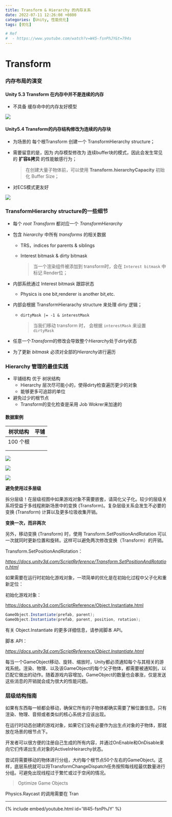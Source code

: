 ```yaml
---
title: Transform & Hierarchy 的内存关系
date: 2022-07-11 12:26:08 +0800
categories: [Unity, 性能优化]
tags: [优化]

# Ref
#  - https://www.youtube.com/watch?v=W45-fsnPhJY&t=794s
---
```


# Transform

### 内存布局的演变

#### Unity 5.3 Transform 在内存中并不是连续的内存

- 不具备 缓存命中的内存友好模型

![](https://fastly.jsdelivr.net/gh/Rootjhon/img_note@empty/16551751980581655175197615.png) 

#### Unity5.4 Transform的内存结构修改为连续的内存块

- 为场景的 每个根Transform 创建一个 TransformHierarchy structure；

- 需要留意的是，因为 内存模型修改为 连续buffer块的模式，因此会发生常见的 **扩容&拷贝** 的性能敏感行为；

  > 在创建大量子物体前，可以使用 **Transform.hierarchyCapacity** 初始化 Buffer Size；

- 对ECS模式更友好

![](https://fastly.jsdelivr.net/gh/Rootjhon/img_note@empty/16551753660641655175365185.png) 

### TransformHierarchy structure的一些细节

- 每个 *root Transform* 都对应一个 *TransformHierarchy*

- 包含 *hierarchy* 中所有 *transforms* 的相关数据

  - TRS，indices for parents & siblings

  - Interest bitmask & dirty bitmask

    > 当一个渲染组件被添加到 transform时，会在 `Interest bitmask`  中标记  Render位；

- 内部系统通过 Interest bitmask 跟踪状态

  - Physics is one bit,renderer is another bit,etc.

- 内部会根据 TransformHierarachy structure 来处理 dirty 逻辑；

  - `dirtyMask |= -1 & interestMask`

    > 当我们移动 transform 时， 会根据 `interestMask` 来设置 `dirtyMask`

- 任意一个*Transform*的修改会导致整个*Hierarchy*处于*dirty*状态

- 为了更新 *bitmask* 必须对全部的*Hierarchy*进行遍历

### Hierarchy 管理的最佳实践

- 平铺结构 优于 树状结构
  - Hierarchy 层次尽可能小的，使得dirty检查遍历更少的对象
  - 能够更多可追踪的单位
- 避免过少的根节点
  - Transform的变化检查是采用 Job Wokrer来加速的

#### 数据案例

| 树状结构 | 平铺 |
| -------- | ---- |
| 100 个根 |      |
|          |      |
|          |      |



![](https://fastly.jsdelivr.net/gh/Rootjhon/img_note@empty/16551772010371655177200688.png) 



![](https://fastly.jsdelivr.net/gh/Rootjhon/img_note@empty/16552842862941655284285624.png) 



![](https://fastly.jsdelivr.net/gh/Rootjhon/img_note@empty/16552843012901655284300561.png)







**避免使用过多层级**

拆分层级！在层级视图中如果游戏对象不需要嵌套，请简化父子化。较少的层级关系将受益于多线程刷新场景中的变换 (Transform)。复杂层级关系会发生不必要的变换 (Transform) 计算以及更多垃圾收集开销。



**变换一次，而非两次**

另外，移动变换 (Transform) 时，使用 Transform.SetPositionAndRotation 可以一次就同时更新位置和旋转。这样可以避免两次修改变换（Transform）的开销。



Transform.SetPositionAndRotation：

*https://docs.unity3d.com/ScriptReference/Transform.SetPositionAndRotation.html*



如果需要在运行时初始化游戏对象，一项简单的优化是在初始化过程中父子化和重新定位：

初始化游戏对象：

https://docs.unity3d.com/ScriptReference/Object.Instantiate.html

```c#
GameObject.Instantiate(prefab, parent);
GameObject.Instantiate(prefab, parent, position, rotation);
```

有关 Object.Instantiate 的更多详细信息，请参阅脚本 API。

脚本 API：

*https://docs.unity3d.com/ScriptReference/Object.Instantiate.html*





每当一个GameObject移动、旋转、缩放时，Unity都必须通知每个与其相关的游戏系统。渲染、物理、以及该GameObject的每个父子物体，都需要被通知到，以匹配它做出的动作。随着游戏内容增加，GameObject的数量也会暴涨，仅是发送这些消息的开销就会成为很大的性能问题。



### 层级结构指南

如果有东西每一帧都会移动，确保它所有的子物体都确实需要了解位置信息。只有渲染、物理、音频或者类似的核心系统才应该出现。

在运行时动态创建的游戏对象，如果它们没有必要作为出生点对象的子物体，那就放在场景的根节点下。

开发者可以很方便的注册自己生成的所有内容，并通过OnEnable和OnDisable来向它们传递出生点对象的ActiveInHeirarchy状态。

尝试将需要移动的物体进行分组，大约每个根节点50个左右的GameObject。这样，底层系统就可以将TransformChangeDispatch任务按照每线程最优数量进行分组。可避免出现线程过于繁忙或过于空闲的情况。



> Optimize Game Objects



Physics.Raycast 的调用需要在 Tran



----

{% include embed/youtube.html id='W45-fsnPhJY' %}
